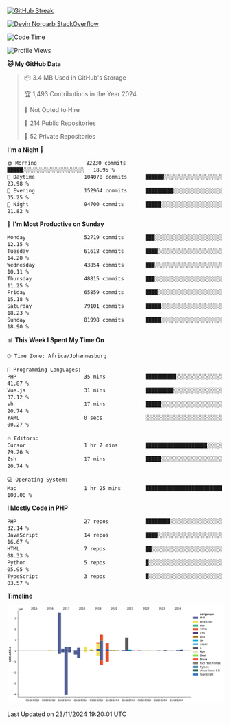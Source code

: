 
[![GitHub Streak](http://github-readme-streak-stats.herokuapp.com?user=DevinNorgarb&date_format=M%20j%5B%2C%20Y%5D)]()


[![Devin Norgarb StackOverflow](https://github-readme-stackoverflow.vercel.app/?userID=4993755)](https://stackoverflow.com/users/4993755/devin-norgarb)

<!--START_SECTION:waka-->
![Code Time](http://img.shields.io/badge/Code%20Time-9%2C252%20hrs%2025%20mins-blue)

![Profile Views](http://img.shields.io/badge/Profile%20Views-3-blue)

**🐱 My GitHub Data** 

> 📦 3.4 MB Used in GitHub's Storage 
 > 
> 🏆 1,493 Contributions in the Year 2024
 > 
> 🚫 Not Opted to Hire
 > 
> 📜 214 Public Repositories 
 > 
> 🔑 52 Private Repositories 
 > 
**I'm a Night 🦉** 

```text
🌞 Morning                82230 commits       █████░░░░░░░░░░░░░░░░░░░░   18.95 % 
🌆 Daytime                104070 commits      ██████░░░░░░░░░░░░░░░░░░░   23.98 % 
🌃 Evening                152964 commits      █████████░░░░░░░░░░░░░░░░   35.25 % 
🌙 Night                  94700 commits       █████░░░░░░░░░░░░░░░░░░░░   21.82 % 
```
📅 **I'm Most Productive on Sunday** 

```text
Monday                   52719 commits       ███░░░░░░░░░░░░░░░░░░░░░░   12.15 % 
Tuesday                  61618 commits       ████░░░░░░░░░░░░░░░░░░░░░   14.20 % 
Wednesday                43854 commits       ███░░░░░░░░░░░░░░░░░░░░░░   10.11 % 
Thursday                 48815 commits       ███░░░░░░░░░░░░░░░░░░░░░░   11.25 % 
Friday                   65859 commits       ████░░░░░░░░░░░░░░░░░░░░░   15.18 % 
Saturday                 79101 commits       █████░░░░░░░░░░░░░░░░░░░░   18.23 % 
Sunday                   81998 commits       █████░░░░░░░░░░░░░░░░░░░░   18.90 % 
```


📊 **This Week I Spent My Time On** 

```text
🕑︎ Time Zone: Africa/Johannesburg

💬 Programming Languages: 
PHP                      35 mins             ██████████░░░░░░░░░░░░░░░   41.87 % 
Vue.js                   31 mins             █████████░░░░░░░░░░░░░░░░   37.12 % 
sh                       17 mins             █████░░░░░░░░░░░░░░░░░░░░   20.74 % 
YAML                     0 secs              ░░░░░░░░░░░░░░░░░░░░░░░░░   00.27 % 

🔥 Editors: 
Cursor                   1 hr 7 mins         ████████████████████░░░░░   79.26 % 
Zsh                      17 mins             █████░░░░░░░░░░░░░░░░░░░░   20.74 % 

💻 Operating System: 
Mac                      1 hr 25 mins        █████████████████████████   100.00 % 
```

**I Mostly Code in PHP** 

```text
PHP                      27 repos            ████████░░░░░░░░░░░░░░░░░   32.14 % 
JavaScript               14 repos            ████░░░░░░░░░░░░░░░░░░░░░   16.67 % 
HTML                     7 repos             ██░░░░░░░░░░░░░░░░░░░░░░░   08.33 % 
Python                   5 repos             █░░░░░░░░░░░░░░░░░░░░░░░░   05.95 % 
TypeScript               3 repos             █░░░░░░░░░░░░░░░░░░░░░░░░   03.57 % 
```



**Timeline**

![Lines of Code chart](https://raw.githubusercontent.com/DevinNorgarb/DevinNorgarb/main/assets/bar_graph.png)


 Last Updated on 23/11/2024 19:20:01 UTC
<!--END_SECTION:waka-->


